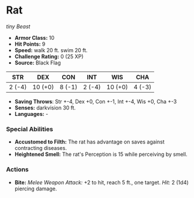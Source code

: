 # Rat

*tiny* *Beast*

- **Armor Class:** 10
- **Hit Points:** 9 
- **Speed:** walk 20 ft. swim 20 ft.
- **Challenge Rating:** 0 (25 XP)
- **Source:** Black Flag

| STR | DEX | CON | INT | WIS | CHA |
| --- | --- | --- | --- | --- | --- |
| 2 (-4) | 10 (+0) | 8 (-1) | 2 (-4) | 10 (+0) | 4 (-3) |

- **Saving Throws**: Str +-4, Dex +0, Con +-1, Int +-4, Wis +0, Cha +-3
- **Senses:** darkvision 30 ft.
- **Languages:** -

### Special Abilities

- **Accustomed to Filth:** The rat has advantage on saves against contracting diseases.
- **Heightened Smell:** The rat's Perception is 15 while perceiving by smell.

### Actions

- **Bite:** _Melee Weapon Attack:_ +2 to hit, reach 5 ft., one target. _Hit:_ 2 (1d4) piercing damage.
